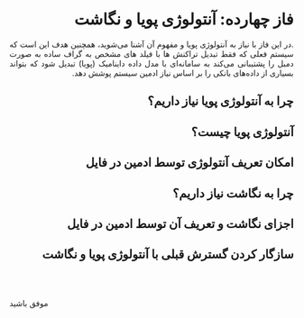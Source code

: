 <div dir="rtl" align='justify'>

# فاز چهارده: آنتولوژی پویا و نگاشت

.در این فاز با نیاز به آنتولوژی پویا و مفهوم آن آشنا می‌شوید، همچنین هدف این است که سیستم فعلی که فقط تبدیل تراکنش ها با فیلد های مشخص به گراف ساده به صورت دمبل را پشتیبانی می‌کند به سامانه‌ای با مدل داده داینامیک (پویا) تبدیل شود که بتواند بسیاری از داده‌های بانکی را بر اساس نیاز ادمین سیستم پوشش دهد.


## چرا به آنتولوژی پویا نیاز داریم؟


## آنتولوژی پویا چیست؟


## امکان تعریف آنتولوژی توسط ادمین در فایل


## چرا به نگاشت نیاز داریم؟

## اجزای نگاشت و تعریف آن توسط ادمین در فایل


## سازگار کردن گسترش قبلی با آنتولوژی پویا و نگاشت 

<br></br>
</div>

موفق باشید



